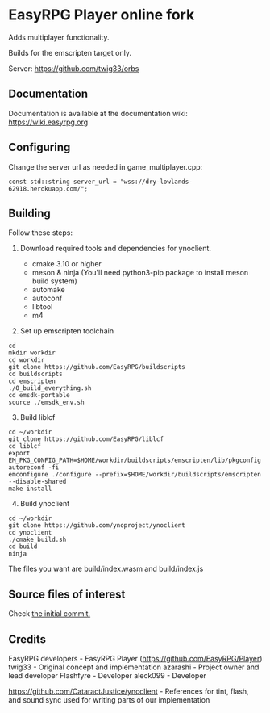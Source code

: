 # EasyRPG Player online fork

Adds multiplayer functionality. 

Builds for the emscripten target only.


Server: https://github.com/twig33/orbs

## Documentation

Documentation is available at the documentation wiki: https://wiki.easyrpg.org

## Configuring

Change the server url as needed in game_multiplayer.cpp:
```
const std::string server_url = "wss://dry-lowlands-62918.herokuapp.com/";
```
## Building

Follow these steps:

1) Download required tools and dependencies for ynoclient.
    - cmake 3.10 or higher
    - meson & ninja (You'll need python3-pip package to install meson build system)
    - automake
    - autoconf
    - libtool
    - m4

2) Set up emscripten toolchain

```
cd
mkdir workdir
cd workdir
git clone https://github.com/EasyRPG/buildscripts
cd buildscripts
cd emscripten
./0_build_everything.sh
cd emsdk-portable
source ./emsdk_env.sh
```

3) Build liblcf
```
cd ~/workdir
git clone https://github.com/EasyRPG/liblcf
cd liblcf
export EM_PKG_CONFIG_PATH=$HOME/workdir/buildscripts/emscripten/lib/pkgconfig
autoreconf -fi
emconfigure ./configure --prefix=$HOME/workdir/buildscripts/emscripten --disable-shared
make install
```

4) Build ynoclient
```
cd ~/workdir
git clone https://github.com/ynoproject/ynoclient
cd ynoclient
./cmake_build.sh
cd build
ninja
```

The files you want are build/index.wasm and build/index.js

## Source files of interest
Check [the initial commit.](https://github.com/twig33/ynoclient/commit/218c56586b598a9e3889ed74cd606ed699d159ca)

## Credits
EasyRPG developers - EasyRPG Player (https://github.com/EasyRPG/Player)
twig33 - Original concept and implementation
azarashi - Project owner and lead developer
Flashfyre - Developer
aleck099 - Developer

https://github.com/CataractJustice/ynoclient - References for tint, flash, and sound sync used for writing parts of our implementation
